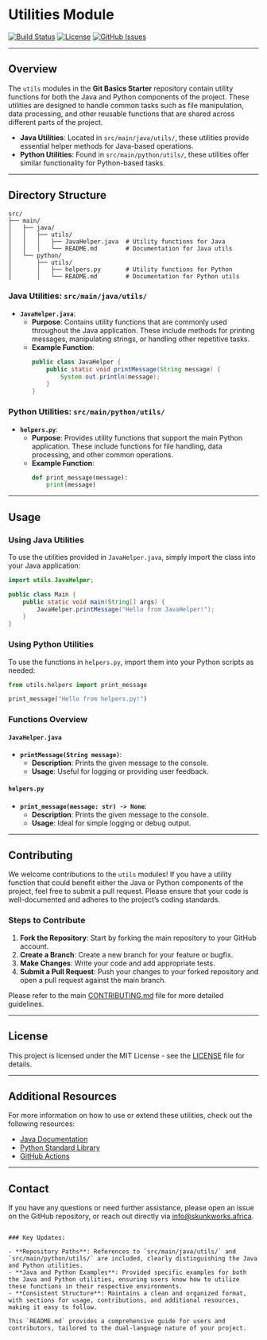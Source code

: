 # Utilities Module

[![Build Status](https://img.shields.io/github/actions/workflow/status/Durban-University-of-Technology-DUT/git-basics-starter/build.yml?branch=main)](https://github.com/Durban-University-of-Technology-DUT/git-basics-starter/actions)
[![License](https://img.shields.io/github/license/Durban-University-of-Technology-DUT/git-basics-starter)](https://github.com/Durban-University-of-Technology-DUT/git-basics-starter/blob/main/LICENSE)
[![GitHub Issues](https://img.shields.io/github/issues/Durban-University-of-Technology-DUT/git-basics-starter)](https://github.com/Durban-University-of-Technology-DUT/git-basics-starter/issues)

---

## Overview

The `utils` modules in the **Git Basics Starter** repository contain utility functions for both the Java and Python components of the project. These utilities are designed to handle common tasks such as file manipulation, data processing, and other reusable functions that are shared across different parts of the project.

- **Java Utilities**: Located in `src/main/java/utils/`, these utilities provide essential helper methods for Java-based operations.
- **Python Utilities**: Found in `src/main/python/utils/`, these utilities offer similar functionality for Python-based tasks.

---

## Directory Structure

```plaintext
src/
├── main/
│   ├── java/
│   │   ├── utils/
│   │   │   ├── JavaHelper.java  # Utility functions for Java
│   │   │   └── README.md        # Documentation for Java utils
│   └── python/
│       ├── utils/
│       │   ├── helpers.py       # Utility functions for Python
│       │   └── README.md        # Documentation for Python utils
```

### Java Utilities: `src/main/java/utils/`

- **`JavaHelper.java`**: 
  - **Purpose**: Contains utility functions that are commonly used throughout the Java application. These include methods for printing messages, manipulating strings, or handling other repetitive tasks.
  - **Example Function**: 
    ```java
    public class JavaHelper {
        public static void printMessage(String message) {
            System.out.println(message);
        }
    }
    ```

### Python Utilities: `src/main/python/utils/`

- **`helpers.py`**: 
  - **Purpose**: Provides utility functions that support the main Python application. These include functions for file handling, data processing, and other common operations.
  - **Example Function**: 
    ```python
    def print_message(message):
        print(message)
    ```

---

## Usage

### Using Java Utilities

To use the utilities provided in `JavaHelper.java`, simply import the class into your Java application:

```java
import utils.JavaHelper;

public class Main {
    public static void main(String[] args) {
        JavaHelper.printMessage("Hello from JavaHelper!");
    }
}
```

### Using Python Utilities

To use the functions in `helpers.py`, import them into your Python scripts as needed:

```python
from utils.helpers import print_message

print_message("Hello from helpers.py!")
```

### Functions Overview

#### `JavaHelper.java`

- **`printMessage(String message)`**:
  - **Description**: Prints the given message to the console.
  - **Usage**: Useful for logging or providing user feedback.

#### `helpers.py`

- **`print_message(message: str) -> None`**:
  - **Description**: Prints the given message to the console.
  - **Usage**: Ideal for simple logging or debug output.

---

## Contributing

We welcome contributions to the `utils` modules! If you have a utility function that could benefit either the Java or Python components of the project, feel free to submit a pull request. Please ensure that your code is well-documented and adheres to the project’s coding standards.

### Steps to Contribute

1. **Fork the Repository**: Start by forking the main repository to your GitHub account.
2. **Create a Branch**: Create a new branch for your feature or bugfix.
3. **Make Changes**: Write your code and add appropriate tests.
4. **Submit a Pull Request**: Push your changes to your forked repository and open a pull request against the main branch.

Please refer to the main [CONTRIBUTING.md](https://github.com/Durban-University-of-Technology-DUT/git-basics-starter/blob/main/CONTRIBUTING.md) file for more detailed guidelines.

---

## License

This project is licensed under the MIT License - see the [LICENSE](https://github.com/Durban-University-of-Technology-DUT/git-basics-starter/blob/main/LICENSE) file for details.

---

## Additional Resources

For more information on how to use or extend these utilities, check out the following resources:

- [Java Documentation](https://docs.oracle.com/en/java/)
- [Python Standard Library](https://docs.python.org/3/library/index.html)
- [GitHub Actions](https://docs.github.com/en/actions)

---

## Contact

If you have any questions or need further assistance, please open an issue on the GitHub repository, or reach out directly via [info@skunkworks.africa](mailto:info@skunkworks.africa).

```

### Key Updates:

- **Repository Paths**: References to `src/main/java/utils/` and `src/main/python/utils/` are included, clearly distinguishing the Java and Python utilities.
- **Java and Python Examples**: Provided specific examples for both the Java and Python utilities, ensuring users know how to utilize these functions in their respective environments.
- **Consistent Structure**: Maintains a clean and organized format, with sections for usage, contributions, and additional resources, making it easy to follow.

This `README.md` provides a comprehensive guide for users and contributors, tailored to the dual-language nature of your project.
